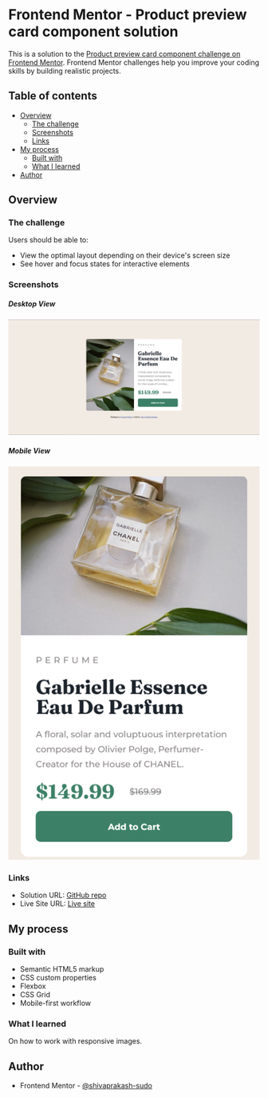 # Frontend Mentor - Product preview card component solution

This is a solution to the [Product preview card component challenge on Frontend Mentor](https://www.frontendmentor.io/challenges/product-preview-card-component-GO7UmttRfa). Frontend Mentor challenges help you improve your coding skills by building realistic projects. 

## Table of contents

- [Overview](#overview)
  - [The challenge](#the-challenge)
  - [Screenshots](#screenshot)
  - [Links](#links)
- [My process](#my-process)
  - [Built with](#built-with)
  - [What I learned](#what-i-learned)
- [Author](#author)

## Overview

### The challenge

Users should be able to:

- View the optimal layout depending on their device's screen size
- See hover and focus states for interactive elements

### Screenshots

##### Desktop View
![Desktop view](./images/screenshots/desktop-view.png)

##### Mobile View
![Mobile view](./images/screenshots/mobile-view.png)

### Links

- Solution URL: [GitHub repo](https://github.com/shivaprakash-sudo/product-preview-card-component)
- Live Site URL: [Live site](https://shivaprakash-sudo.github.io/product-preview-card-component/)

## My process

### Built with

- Semantic HTML5 markup
- CSS custom properties
- Flexbox
- CSS Grid
- Mobile-first workflow

### What I learned

On how to work with responsive images.

## Author

- Frontend Mentor - [@shivaprakash-sudo](https://www.frontendmentor.io/profile/shivaprakash-sudo)